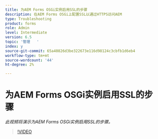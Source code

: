```yaml
---
title: 为AEM Forms OSGi实例启用SSL的步骤
description: 在AEM Forms OSGi上配置SSL以通过HTTPS访问AEM
type: Troubleshooting
product: forms
role: Admin
level: Intermediate
version: 6.5
topic: '管理   '
index: y
source-git-commit: 65a40826d3be322673e116d98124c3cbfb1d6eb4
workflow-type: tm+mt
source-wordcount: '44'
ht-degree: 2%

---
```



# 为AEM Forms OSGi实例启用SSL的步骤

*此视频将演示为AEM Forms OSGi实例启用SSL的步骤。*

>[!VIDEO](https://video.tv.adobe.com/v/335524?quality=9&learn=on)